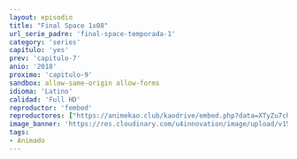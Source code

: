 ```yaml
---
layout: episodio
title: "Final Space 1x08"
url_serie_padre: 'final-space-temporada-1'
category: 'series'
capitulo: 'yes'
prev: 'capitulo-7'
anio: '2018'
proximo: 'capitulo-9'
sandbox: allow-same-origin allow-forms
idioma: 'Latino'
calidad: 'Full HD'
reproductor: 'fembed'
reproductores: ["https://animekao.club/kaodrive/embed.php?data=XTyZu7choMzwOD+pWXMI7BwqYExFsQDCWBojzcAX2U/lyULFZUkUGnjUCtcijtZjb3XtFfCwyovQpFqGzoNoeI92nRO+kq0DtdYsS+uLLmJXqE95s8UySWqjwUIWoiaK2UAUL4L7yaz5TOxUw+o1tw/4fK+tU8oWSrXSPj8imDe1yPpBYGgihGBOS5lfzDHxgkhPkXYZhprIpDOW3JeW8tLt5CktyNvJqf4HNHAGWPDIOnwV8NRhpH6uyY7Mfwa/S/ggF7xe8uBmMrtz5eCN82Y6S56m+DB5wVRLoZSq86ajtwPg1w3Kv6MZs/9L7D5YNJ/IXLouQxBIIdVC9b/3Gs50XSSFfPm1Ddpy4LqaXQ/865qS62Zj5YH/CuCtgiZONqVvBQrwg1IdJct7XEv0kQ=="]
image_banner: 'https://res.cloudinary.com/u4innovation/image/upload/v1560736048/final-space-banner-min_fxzmcc.jpg'
tags:
- Animado
---
```











